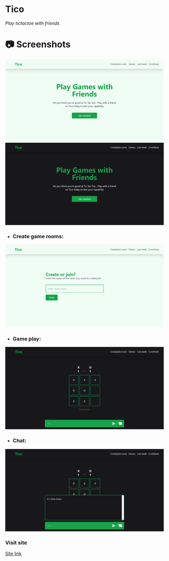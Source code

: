 # Tico
_Play tictactoe with friends_

# 📷 Screenshots

<img src="./public/shots/home_light.png" />
<img src="./public/shots/home.png" />

- ### Create game rooms:
<img src="./public/shots/room.png" />

- ### Game play:
<img src="./public/shots/game.png" />

- ### Chat:
<img src="./public/shots/chat.png" />

### Visit site
[Site link](https://silent-lofty-geese.glitch.me)

